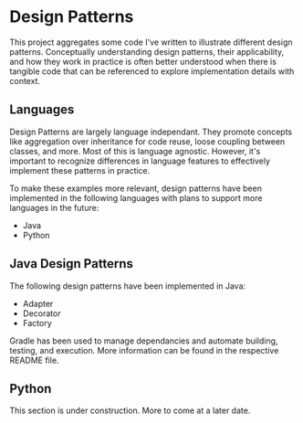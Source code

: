 # Design Patterns
This project aggregates some code I've written to illustrate different design 
patterns. Conceptually understanding design patterns, their applicability, 
and how they work in practice is often better understood when there is tangible 
code that can be referenced to explore implementation details with context.

## Languages
Design Patterns are largely language independant. They promote concepts like 
aggregation over inheritance for code reuse, loose coupling between classes, and 
more. Most of this is language agnostic. However, it's important to recognize 
differences in language features to effectively implement these patterns in 
practice.

To make these examples more relevant, design patterns have been implemented 
in the following languages with plans to support more languages in the future:
- Java
- Python

## Java Design Patterns
The following design patterns have been implemented in Java:
- Adapter
- Decorator
- Factory

Gradle has been used to manage dependancies and automate building, testing, and 
execution. More information can be found in the respective README file.

## Python
This section is under construction. More to come at a later date.

